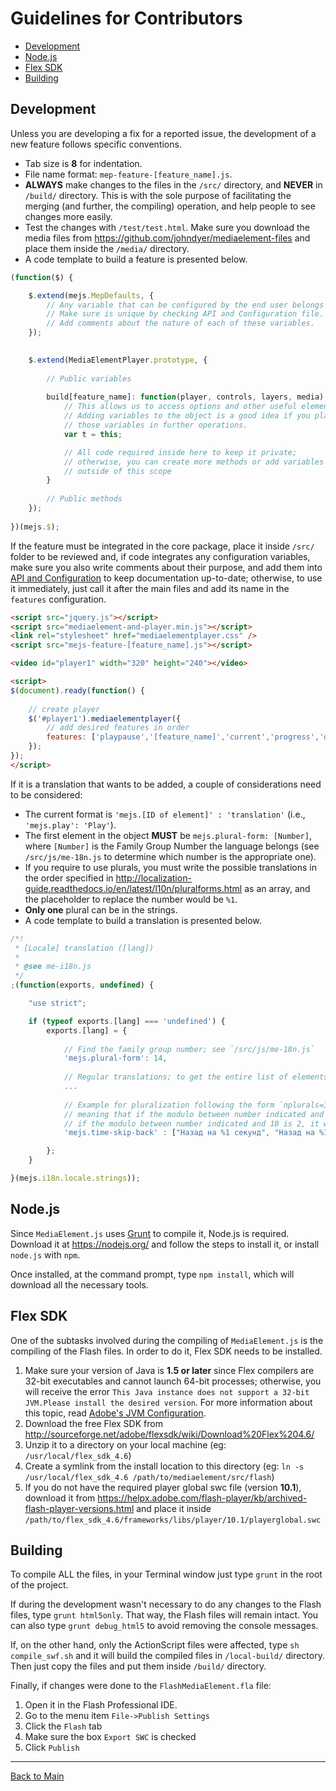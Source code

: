 # Guidelines for Contributors

* [Development](#development)
* [Node.js](#nodejs)
* [Flex SDK](#flex)
* [Building](#building)

<a id="development"></a>
## Development

Unless you are developing a fix for a reported issue, the development of a new feature follows specific conventions.

* Tab size is **8** for indentation.
* File name format: `mep-feature-[feature_name].js`.
* **ALWAYS** make changes to the files in the `/src/` directory, and **NEVER** in `/build/` directory. This is with the sole purpose of facilitating the merging (and further, the compiling) operation, and help people to see changes more easily.
* Test the changes with `/test/test.html`. Make sure you download the media files from https://github.com/johndyer/mediaelement-files and place them inside the `/media/` directory.
* A code template to build a feature is presented below.

```javascript
(function($) {

	$.extend(mejs.MepDefaults, {
		// Any variable that can be configured by the end user belongs here.
		// Make sure is unique by checking API and Configuration file.
		// Add comments about the nature of each of these variables.
	});

	
	$.extend(MediaElementPlayer.prototype, {
	
	    // Public variables
	
		build[feature_name]: function(player, controls, layers, media) {
		    // This allows us to access options and other useful elements already set.
		    // Adding variables to the object is a good idea if you plan to reuse 
		    // those variables in further operations.
			var t = this;

            // All code required inside here to keep it private;
            // otherwise, you can create more methods or add variables
            // outside of this scope
		}
		
		// Public methods
	});
	
})(mejs.$);

```
If the feature must be integrated in the core package, place it inside `/src/` folder to be reviewed and, if code integrates any configuration variables, make sure you also write comments about their purpose, and add them into [API and Configuration](api.md) to keep documentation up-to-date; otherwise, to use it immediately, just call it after the main files and add its name in the `features` configuration.
```html
<script src="jquery.js"></script>
<script src="mediaelement-and-player.min.js"></script>
<link rel="stylesheet" href="mediaelementplayer.css" />
<script src="mejs-feature-[feature_name].js"></script>

<video id="player1" width="320" height="240"></video>

<script>
$(document).ready(function() {
 
    // create player
    $('#player1').mediaelementplayer({
        // add desired features in order
        features: ['playpause','[feature_name]','current','progress','duration','volume']
    });
});
</script>
```

If it is a translation that wants to be added, a couple of considerations need to be considered:

* The current format is `'mejs.[ID of element]' : 'translation'` (i.e., `'mejs.play': 'Play'`).
* The first element in the object **MUST** be `mejs.plural-form: [Number]`, where `[Number]` is the Family Group Number the language belongs (see `/src/js/me-18n.js` to determine which number is the appropriate one).
* If you require to use plurals, you must write the possible translations in the order specified in http://localization-guide.readthedocs.io/en/latest/l10n/pluralforms.html as an array, and the placeholder to replace the number would be `%1`. 
* **Only one** plural can be in the strings.
* A code template to build a translation is presented below.
```javascript
/*!
 * [Locale] translation ([lang])
 *
 * @see me-i18n.js
 */
;(function(exports, undefined) {

    "use strict";

    if (typeof exports.[lang] === 'undefined') {
        exports.[lang] = {
        
            // Find the family group number; see `/src/js/me-18n.js`
            'mejs.plural-form': 14,
            
            // Regular translations; to get the entire list of elements, always refer to `me-i18n-locale-en.js`
            ... 
            
            // Example for pluralization following the form `nplurals=3; plural=(n%10==1 ? 0 : n%10==2 ? 1 : 2);`
            // meaning that if the modulo between number indicated and 10 is 1, then the first string will be used;
            // if the modulo between number indicated and 10 is 2, it will use the second one; otherwise, it will use the third case
            'mejs.time-skip-back' : ["Назад на %1 секунд", "Назад на %1 секунди", "Назад на %1 секунда"],

        };
    }

}(mejs.i18n.locale.strings));
```


<a id="nodejs"></a>
## Node.js

Since `MediaElement.js` uses [Grunt](http://gruntjs.com/) to compile it, Node.js is required. Download it at https://nodejs.org/ and follow the steps to install it, or install `node.js` with `npm`.

Once installed, at the command prompt, type `npm install`, which will download all the necessary tools.

<a id="flex"></a>
## Flex SDK

One of the subtasks involved during the compiling of `MediaElement.js` is the compiling of the Flash files. In order to do it, Flex SDK needs to be installed.

1. Make sure your version of Java is **1.5 or later** since Flex compilers are 32-bit executables and cannot launch 64-bit processes; otherwise, you will receive the error ```This Java instance does not support a 32-bit JVM.Please install the desired version```. For more information about this topic, read [Adobe's JVM Configuration](http://help.adobe.com/en_US/flex/using/WS2db454920e96a9e51e63e3d11c0bf69084-7fd9.html#WS2db454920e96a9e51e63e3d11c0bf5fb32-7ff3).
2. Download the free Flex SDK from http://sourceforge.net/adobe/flexsdk/wiki/Download%20Flex%204.6/
2. Unzip it to a directory on your local machine (eg: ```/usr/local/flex_sdk_4.6```)
3. Create a symlink from the install location to this directory (eg: ```ln -s /usr/local/flex_sdk_4.6 /path/to/mediaelement/src/flash```)
4. If you do not have the required player global swc file (version **10.1**), download it from https://helpx.adobe.com/flash-player/kb/archived-flash-player-versions.html and place it inside ```/path/to/flex_sdk_4.6/frameworks/libs/player/10.1/playerglobal.swc```

<a id="building"></a>
## Building

To compile ALL the files, in your Terminal window just type `grunt` in the root of the project. 

If during the development wasn't necessary to do any changes to the Flash files, type `grunt html5only`. That way, the Flash files will remain intact. You can also type `grunt debug_html5` to avoid removing the console messages.

If, on the other hand, only the ActionScript files were affected, type `sh compile_swf.sh` and it will build the compiled files in `/local-build/` directory. Then just copy the files and put them inside `/build/` directory.

Finally, if changes were done to the `FlashMediaElement.fla` file:

1. Open it in the Flash Professional IDE. 
2. Go to the menu item `File->Publish Settings`
3. Click the `Flash` tab
4. Make sure the box `Export SWC` is checked
5. Click `Publish`

________
[Back to Main](README.md)
